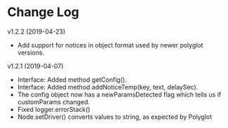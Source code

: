 # Change Log

v1.2.2 (2019-04-23)
* Add support for notices in object format used by newer polyglot 
versions.

v1.2.1 (2019-04-07)

* Interface: Added method getConfig().
* Interface: Added method addNoticeTemp(key, text, delaySec).
* The config object now has a newParamsDetected flag which tells us if
customParams changed.
* Fixed logger.errorStack()
* Node.setDriver() converts values to string, as expected by Polyglot
